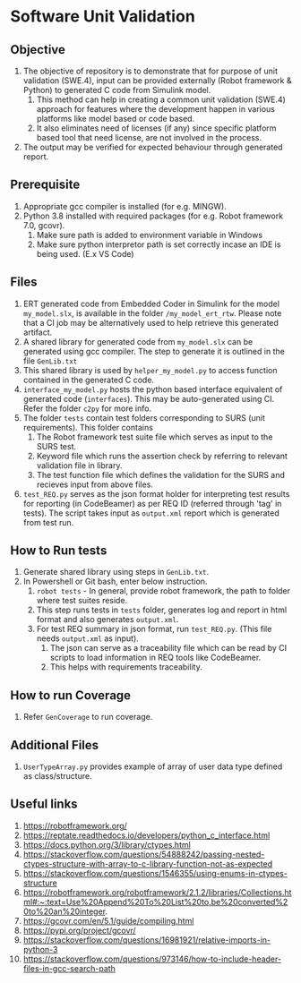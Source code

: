 # Software Unit Validation

## Objective
1. The objective of repository is to demonstrate that for purpose of unit validation (SWE.4), input can be provided externally (Robot framework & Python) to generated C code from Simulink model.
   1. This method can help in creating a common unit validation (SWE.4) approach for features where the development happen in various platforms like model based or code based. 
   2. It also eliminates need of licenses (if any) since specific platform based tool that need license, are not involved in the process.
2. The output may be verified for expected behaviour through generated report.

## Prerequisite
1. Appropriate gcc compiler is installed (for e.g. MINGW).
2. Python 3.8 installed with required packages (for e.g. Robot framework 7.0, gcovr).
   1. Make sure path is added to environment variable in Windows 
   2. Make sure python interpretor path is set correctly incase an IDE is being used. (E.x VS Code)

## Files
1. ERT generated code from Embedded Coder in Simulink for the model `my_model.slx`, is available in the folder `/my_model_ert_rtw`. Please note that a CI job may be alternatively used to help retrieve this generated artifact.
2. A shared library for generated code from `my_model.slx` can be generated using gcc compiler. The step to generate it is outlined in the file `GenLib.txt`
3. This shared library is used by `helper_my_model.py` to access function contained in the generated C code.
4. `interface_my_model.py` hosts the python based interface equivalent of generated code (`interfaces`). This may be auto-generated using CI. Refer the folder `c2py` for more info.
5. The folder `tests` contain test folders corresponding to SURS (unit requirements). This folder contains
    1. The Robot framework test suite file which serves as input to the SURS test. 
    2. Keyword file which runs the assertion check by referring to relevant validation file in library.
    3. The test function file which defines the validation for the SURS and recieves input from above files.
6. ```test_REQ.py``` serves as the json format holder for interpreting test results for reporting (in CodeBeamer) as per REQ ID (referred through 'tag' in tests). The script takes input as ```output.xml``` report which is generated from test run. 

## How to Run tests
1. Generate shared library using steps in `GenLib.txt`.
2. In Powershell or Git bash, enter below instruction. 
    1. `robot tests` - In general, provide robot framework, the path to folder where test suites reside.
    2. This step runs tests in ```tests``` folder, generates log and report in html format and also generates ```output.xml```.
    3. For test REQ summary in json format, run ```test_REQ.py```. (This file needs ```output.xml``` as input).
         1. The json can serve as a traceability file which can be read by CI scripts to load information in REQ tools like CodeBeamer.
         2. This helps with requirements traceability.

## How to run Coverage
1. Refer `GenCoverage` to run coverage.

## Additional Files
1. `UserTypeArray.py` provides example of array of user data type defined as class/structure.

## Useful links
1. https://robotframework.org/
2. https://reptate.readthedocs.io/developers/python_c_interface.html
3. https://docs.python.org/3/library/ctypes.html
4. https://stackoverflow.com/questions/54888242/passing-nested-ctypes-structure-with-array-to-c-library-function-not-as-expected
5. https://stackoverflow.com/questions/1546355/using-enums-in-ctypes-structure
6. https://robotframework.org/robotframework/2.1.2/libraries/Collections.html#:~:text=Use%20Append%20To%20List%20to,be%20converted%20to%20an%20integer.
7. https://gcovr.com/en/5.1/guide/compiling.html
8. https://pypi.org/project/gcovr/
9. https://stackoverflow.com/questions/16981921/relative-imports-in-python-3
10. https://stackoverflow.com/questions/973146/how-to-include-header-files-in-gcc-search-path


